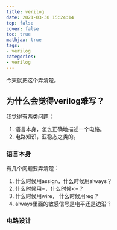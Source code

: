 ```yaml
---
title: verilog
date: 2021-03-30 15:24:14
top: false
cover: false
toc: true
mathjax: true
tags:
- verilog
categories:
- verilog
---
```

今天就把这个弄清楚。
## 为什么会觉得verilog难写？
我觉得有两类问题：  
1. 语言本身，怎么正确地描述一个电路。  
2. 电路知识，亚稳态之类的。

### 语言本身
有几个问题要弄清楚：  
1. 什么时候用assign，什么时候用always？    
2. 什么时候用=，什么时候<=？
3. 什么时候用wire， 什么时候用reg？
4. always里面的敏感信号是电平还是边沿？

### 电路设计
